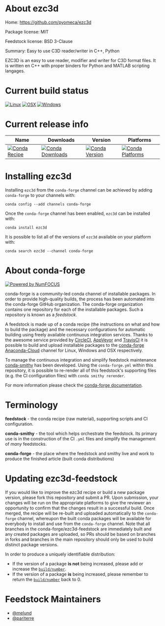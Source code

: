 <!--
# -*- mode: jinja -*-
-->

About ezc3d
===========

Home: https://github.com/pyomeca/ezc3d

Package license: MIT

Feedstock license: BSD 3-Clause

Summary: Easy to use C3D reader/writer in C++, Python

EZC3D is an easy to use reader, modifier and writer for C3D format files. It
is written en C++ with proper binders for Python and MATLAB scripting
langages.


Current build status
====================

[![Linux](https://img.shields.io/circleci/project/github/conda-forge/ezc3d-feedstock/master.svg?label=Linux)](https://circleci.com/gh/conda-forge/ezc3d-feedstock)
[![OSX](https://img.shields.io/travis/conda-forge/ezc3d-feedstock/master.svg?label=macOS)](https://travis-ci.org/conda-forge/ezc3d-feedstock)
[![Windows](https://img.shields.io/appveyor/ci/conda-forge/ezc3d-feedstock/master.svg?label=Windows)](https://ci.appveyor.com/project/conda-forge/ezc3d-feedstock/branch/master)

Current release info
====================

| Name | Downloads | Version | Platforms |
| --- | --- | --- | --- |
| [![Conda Recipe](https://img.shields.io/badge/recipe-ezc3d-green.svg)](https://anaconda.org/conda-forge/ezc3d) | [![Conda Downloads](https://img.shields.io/conda/dn/conda-forge/ezc3d.svg)](https://anaconda.org/conda-forge/ezc3d) | [![Conda Version](https://img.shields.io/conda/vn/conda-forge/ezc3d.svg)](https://anaconda.org/conda-forge/ezc3d) | [![Conda Platforms](https://img.shields.io/conda/pn/conda-forge/ezc3d.svg)](https://anaconda.org/conda-forge/ezc3d) |

Installing ezc3d
================

Installing `ezc3d` from the `conda-forge` channel can be achieved by adding `conda-forge` to your channels with:

```
conda config --add channels conda-forge
```

Once the `conda-forge` channel has been enabled, `ezc3d` can be installed with:

```
conda install ezc3d
```

It is possible to list all of the versions of `ezc3d` available on your platform with:

```
conda search ezc3d --channel conda-forge
```


About conda-forge
=================

[![Powered by NumFOCUS](https://img.shields.io/badge/powered%20by-NumFOCUS-orange.svg?style=flat&colorA=E1523D&colorB=007D8A)](http://numfocus.org)

conda-forge is a community-led conda channel of installable packages.
In order to provide high-quality builds, the process has been automated into the
conda-forge GitHub organization. The conda-forge organization contains one repository
for each of the installable packages. Such a repository is known as a *feedstock*.

A feedstock is made up of a conda recipe (the instructions on what and how to build
the package) and the necessary configurations for automatic building using freely
available continuous integration services. Thanks to the awesome service provided by
[CircleCI](https://circleci.com/), [AppVeyor](https://www.appveyor.com/)
and [TravisCI](https://travis-ci.org/) it is possible to build and upload installable
packages to the [conda-forge](https://anaconda.org/conda-forge)
[Anaconda-Cloud](https://anaconda.org/) channel for Linux, Windows and OSX respectively.

To manage the continuous integration and simplify feedstock maintenance
[conda-smithy](https://github.com/conda-forge/conda-smithy) has been developed.
Using the ``conda-forge.yml`` within this repository, it is possible to re-render all of
this feedstock's supporting files (e.g. the CI configuration files) with ``conda smithy rerender``.

For more information please check the [conda-forge documentation](https://conda-forge.org/docs/).

Terminology
===========

**feedstock** - the conda recipe (raw material), supporting scripts and CI configuration.

**conda-smithy** - the tool which helps orchestrate the feedstock.
                   Its primary use is in the construction of the CI ``.yml`` files
                   and simplify the management of *many* feedstocks.

**conda-forge** - the place where the feedstock and smithy live and work to
                  produce the finished article (built conda distributions)


Updating ezc3d-feedstock
========================

If you would like to improve the ezc3d recipe or build a new
package version, please fork this repository and submit a PR. Upon submission,
your changes will be run on the appropriate platforms to give the reviewer an
opportunity to confirm that the changes result in a successful build. Once
merged, the recipe will be re-built and uploaded automatically to the
`conda-forge` channel, whereupon the built conda packages will be available for
everybody to install and use from the `conda-forge` channel.
Note that all branches in the conda-forge/ezc3d-feedstock are
immediately built and any created packages are uploaded, so PRs should be based
on branches in forks and branches in the main repository should only be used to
build distinct package versions.

In order to produce a uniquely identifiable distribution:
 * If the version of a package **is not** being increased, please add or increase
   the [``build/number``](https://conda.io/docs/user-guide/tasks/build-packages/define-metadata.html#build-number-and-string).
 * If the version of a package **is** being increased, please remember to return
   the [``build/number``](https://conda.io/docs/user-guide/tasks/build-packages/define-metadata.html#build-number-and-string)
   back to 0.

Feedstock Maintainers
=====================

* [@melund](https://github.com/melund/)
* [@pariterre](https://github.com/pariterre/)


